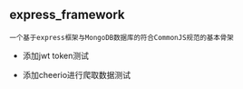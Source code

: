 ## express_framework
```
一个基于express框架与MongoDB数据库的符合CommonJS规范的基本骨架
```

- 添加jwt token测试

- 添加cheerio进行爬取数据测试
